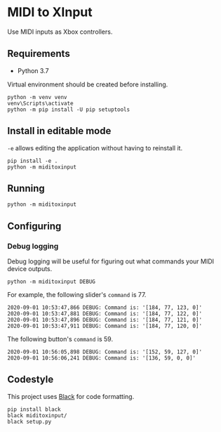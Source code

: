 # MIDI to XInput
Use MIDI inputs as Xbox controllers.

## Requirements

* Python 3.7

Virtual environment should be created before installing.
```shell script
python -m venv venv
venv\Scripts\activate
python -m pip install -U pip setuptools
```

## Install in editable mode

`-e` allows editing the application without having to reinstall it.
```shell script
pip install -e .
python -m miditoxinput
```

## Running

```shell script
python -m miditoxinput
```
## Configuring

### Debug logging

Debug logging will be useful for figuring out what commands your MIDI device outputs.
```shell script
python -m miditoxinput DEBUG
```

For example, the following slider's `command` is 77. 
```text
2020-09-01 10:53:47,866 DEBUG: Command is: '[184, 77, 123, 0]'
2020-09-01 10:53:47,881 DEBUG: Command is: '[184, 77, 122, 0]'
2020-09-01 10:53:47,896 DEBUG: Command is: '[184, 77, 121, 0]'
2020-09-01 10:53:47,911 DEBUG: Command is: '[184, 77, 120, 0]'
```

The following button's `command` is 59.
```text
2020-09-01 10:56:05,898 DEBUG: Command is: '[152, 59, 127, 0]'
2020-09-01 10:56:06,241 DEBUG: Command is: '[136, 59, 0, 0]'
```

## Codestyle

This project uses [Black](https://github.com/psf/black) for code formatting.

```shell script
pip install black
black miditoxinput/
black setup.py
```
